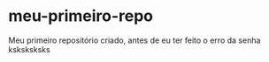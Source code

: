 # meu-primeiro-repo
Meu primeiro repositório criado, antes de eu ter feito o erro da senha ksksksksks 

